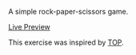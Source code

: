 A simple rock-paper-scissors game.

[Live Preview](http://htmlpreview.github.io/?https://github.com/omgitsdawise/rock-paper-scissors/blob/master/index.html)


This exercise was inspired by [TOP](http://www.theodinproject.com/).

